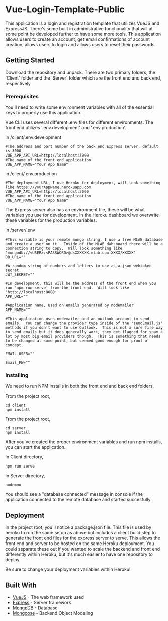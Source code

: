 # Vue-Login-Template-Public

This application is a login and registration template that utilizes VueJS and ExpressJS.  There's some built in administrative functionality that will at some point be developed further to have some more tools.  This application allows users to create an account, get email confirmations of account creation, allows users to login and allows users to reset their passwords.

## Getting Started

Download the repository and unpack.  There are two primary folders, the 'Client' folder and the 'Server' folder which are the front end and back end, respectively.  

### Prerequisites

You'll need to write some environment variables with all of the essential keys to properly use this application.

Vue CLI uses several different .env files for different environments.  The front end utilizes '.env.development' and '.env.production'.

in /client/.env.development
```
#The address and port number of the back end Express server, default is 3000
VUE_APP_API_URL=http://localhost:3000
#The name of the front end application
VUE_APP_NAME="Your App Name"
```

in /client/.env.production
```
#The deployment URL, I use Heroku for deployment, will look something like https://yourAppName.herokuapp.com
VUE_APP_API_URL=http://localhost:3000
#The name of the front end application
VUE_APP_NAME="Your App Name"
```

The Express server also has an environment file, these will be what variables you use for development.  In the Heroku dashboard we overwrite these variables for the production variables.

in /server/.env
```
#This variable is your remote mongo string, I use a free MLAB database and create a user on it.  Inside of the MLAB dahsboard there will be a connection string to copy.  Will look something like 'mongodb://<USER>:<PASSWORD>@dsXXXXXX.mlab.com:XXXX/XXXXX'
DB_URL=""

#A random string of numbers and letters to use as a json webtoken secret
JWT_SECRET=""

#In development, this will be the address of the front end when you run 'npm run serve' from the front end.  Will look like 'http://localhost:8080'.
APP_URL=""

#Application name, used on emails generated by nodemailer
APP_NAME=""

#This application uses nodemailer and an outlook account to send emails.  You can change the provider type inside of the 'sendEmail.js' methods if you don't want to use Outlook.  This is not a sure fire way to send emails but it does generally work, they get flagged for spam a lot by most big email providers though.  This is something that needs to be changed at some point, but seemed good enough for proof of concept.

EMAIL_USER=""

Email_PW=""
```

### Installing

We need to run NPM installs in both the front end and back end folders.

From the project root,
```
cd client
npm install
```
From the project root,
```
cd server
npm install
```

After you've created the proper environment variables and run npm installs, you can start the application.

In Client directory,
```
npm run serve
```

In Server directory,
```
nodemon
```
You should see a "database connected" message in console if the application connected to the remote database and started succesfully.

## Deployment

In the project root, you'll notice a package.json file.  This file is used by heroku to run the same setup as above but includes a client build step to generate the front end files for the express server to serve.  This allows the front end and server to be hosted on the same Heroku deployment.  You could separate these out if you wanted to scale the backend and front end differently within Heroku, but it's much easier to have one repository to deploy.

Be sure to change your deployment variables within Heroku!

## Built With

* [VueJS](https://vuejs.org/) - The web framework used
* [Express](https://expressjs.com/) - Server framework
* [MongoDB](https://www.mongodb.com/) - Database
* [Mongoose](https://mongoosejs.com/) - Backend Object Modeling


